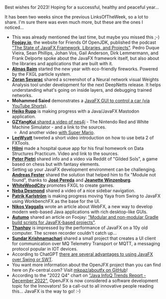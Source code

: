 Best wishes for 2023!
Hoping for a successful, healthy and peaceful year...

It has been two weeks since the previous LinksOfTheWeek, so a lot to share. I'm sure there was even much more, but these are the ones I noticed...

* This was already mentioned the last time, but maybe you missed this ;-) [**Foojay.io**](https://twitter.com/foojayio), the website for Friends Of OpenJDK, published the podcast ["The State of JavaFX Framework, Libraries, and Projects"](https://foojay.io/today/foojay-podcast-9/). Pedro Duque Vieira, Sean Phillips, Johan Vos, Gail Anderson, Dirk Lemmermann, and Frank Delporte spoke about the JavaFX framework itself, but also about the libraries and applications that are built with it.
* [**Almas Baim**](https://twitter.com/AlmasBaim/status/1610762162850463744) started the new year with eco-friendly fireworks. Powered by the FXGL particle system.
* [**Zoran Sevarac**](https://twitter.com/zsevarac/status/1610634951321346050) shared a screenshot of a Neural network visual Weights Analysis tool under development for the next DeepNetts release. It helps understanding what's going on inside layers, and debugging trained networks. 
* **Mohammed Saied** demonstrates a [JavaFX GUI to control a car (via YouTube Shorts)](https://www.youtube.com/shorts/fA56jf05M84).
* [**Heiko Rupp**](https://mastodon.social/@pilhuhn/109609291776854983) is making progress with a Java/JavaFX Mastodon application.
* [**GZYangKui** shared a video of nes4j](https://twitter.com/YangKui7/status/1609091899562004480?t=Y7LQ24JEmEgcNwKRbQ8YMQ&s=09) - The Nintendo Red and White Machine Simulator - and a link to the sources.
  * And another video [with Super Mario](https://twitter.com/YangKui7/status/1610948697453662211).
* [**LeeWyatt**](https://twitter.com/LeeWyatt_7788/status/1608797264096657414?t=WaFvuHruHQVnMOgO5bOIiQ&s=09) tweeted a short video introduction on how to use beta 2 of FXTools.
* [**Hilmi**](https://twitter.com/helmiarkan/status/1608669184560631808?t=7TLax6uVNIq99ZOPvLqQVQ&s=09) made a hospital queue app for his final homework on Data Structures Practicum. Video and link to the sources.
* [**Peter Pietri**](https://www.reddit.com/r/JavaFX/comments/zy69bk/gilded_sols_brief_overview/) shared info and a video via Reddit of "Gilded Sols", a game based on chess but with fantasy elements.
* Setting up your JavaFX development environment can be challenging. [**Andreas Fester**](https://twitter.com/a_fester/status/1606385362728849415) shared the solution that helped him to fix "Module not found", thanks to [**José Pereda**](https://twitter.com/JPeredaDnr) and [**Jeanette Winzenburg**](https://twitter.com/kleopatra_jx).
* [**WhiteWoodCity**](https://twitter.com/WhiteWoodCity/status/1607564075625779200) promotes FXGL to create games.
* [**Neba Desmond**](https://twitter.com/desmond__neba/status/1607500047255576581) shared a video of a nice sidebar navigation.
* [**Patrik Karlström**](https://twitter.com/PatrikKarlstrom/status/1607359050555052032) is making progress moving Yaya from Swing to JavaFX using WorkbenchFX as the base for the UI.
* [**Nikos Vaggalis**](https://twitter.com/nikosvg/status/1603462643670519823) wrote an article about WebFX, a new way to develop modern web-based Java applications with rich desktop-like GUIs.
* [**Autumo**](https://twitter.com/autumo) shared an article on Foojay: ["Modular and non-modular Gradle
  build scripts for JavaFX-based projects"](https://foojay.io/today/building-javafx-with-gradle/).
* [**Thanhpv**](https://twitter.com/realThanhpv/status/1610996195182415874) is impressed by the performance of JavaFX on a 10y old computer. The screen recorder couldn't catch up...
* [**Sundar Krishnamachari**](https://twitter.com/Tksrajan/status/1610985730200989701) shared a small project that creates a UI client for communication over MQ Telemetry Transport or MQTT, a messaging protocol popular in IOT devices.
* According to ChatGPT [there are several advantages to using JavaFX over Swing or SWT](https://twitter.com/lofidewanto/status/1610646563285524481).
* You want more information about the OpenJFX project than you can find here on jfx-central.com? Visit [mkpaz/aboutfx on GitHub](https://github.com/mkpaz/aboutfx)!
* According to the "2022 Q4" chart on ["Java InfoQ Trends Report - December 2022"](https://www.infoq.com/articles/java-jvm-trends-2022/), OpenJFX is now considered a software development topic for the Innovators! So a call-out to all innovative people reading this... JavaFX is the way to go! :-)
